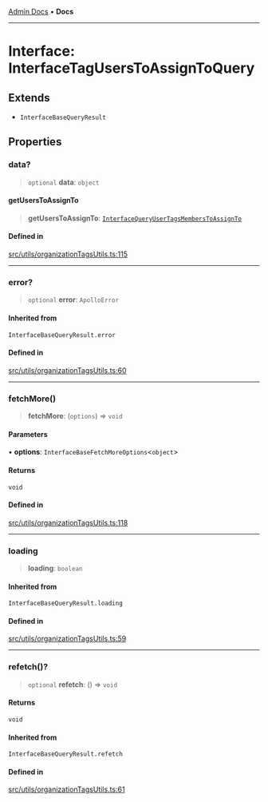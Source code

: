 [Admin Docs](/) • **Docs**

***

# Interface: InterfaceTagUsersToAssignToQuery

## Extends

- `InterfaceBaseQueryResult`

## Properties

### data?

> `optional` **data**: `object`

#### getUsersToAssignTo

> **getUsersToAssignTo**: [`InterfaceQueryUserTagsMembersToAssignTo`](../../interfaces/interfaces/InterfaceQueryUserTagsMembersToAssignTo.md)

#### Defined in

[src/utils/organizationTagsUtils.ts:115](https://github.com/PalisadoesFoundation/talawa-admin/blob/main/src/utils/organizationTagsUtils.ts#L115)

***

### error?

> `optional` **error**: `ApolloError`

#### Inherited from

`InterfaceBaseQueryResult.error`

#### Defined in

[src/utils/organizationTagsUtils.ts:60](https://github.com/PalisadoesFoundation/talawa-admin/blob/main/src/utils/organizationTagsUtils.ts#L60)

***

### fetchMore()

> **fetchMore**: (`options`) => `void`

#### Parameters

• **options**: `InterfaceBaseFetchMoreOptions`\<`object`\>

#### Returns

`void`

#### Defined in

[src/utils/organizationTagsUtils.ts:118](https://github.com/PalisadoesFoundation/talawa-admin/blob/main/src/utils/organizationTagsUtils.ts#L118)

***

### loading

> **loading**: `boolean`

#### Inherited from

`InterfaceBaseQueryResult.loading`

#### Defined in

[src/utils/organizationTagsUtils.ts:59](https://github.com/PalisadoesFoundation/talawa-admin/blob/main/src/utils/organizationTagsUtils.ts#L59)

***

### refetch()?

> `optional` **refetch**: () => `void`

#### Returns

`void`

#### Inherited from

`InterfaceBaseQueryResult.refetch`

#### Defined in

[src/utils/organizationTagsUtils.ts:61](https://github.com/PalisadoesFoundation/talawa-admin/blob/main/src/utils/organizationTagsUtils.ts#L61)
